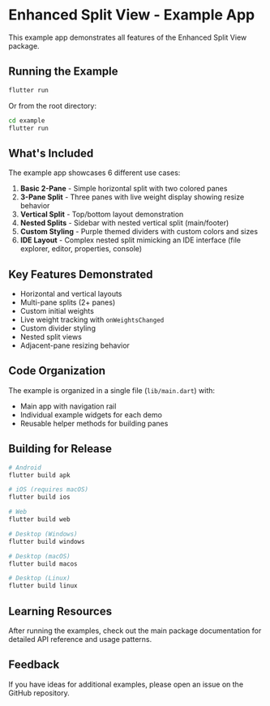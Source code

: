 # Enhanced Split View - Example App

This example app demonstrates all features of the Enhanced Split View package.

## Running the Example

```bash
flutter run
```

Or from the root directory:

```bash
cd example
flutter run
```

## What's Included

The example app showcases 6 different use cases:

1. **Basic 2-Pane** - Simple horizontal split with two colored panes
2. **3-Pane Split** - Three panes with live weight display showing resize behavior
3. **Vertical Split** - Top/bottom layout demonstration
4. **Nested Splits** - Sidebar with nested vertical split (main/footer)
5. **Custom Styling** - Purple themed dividers with custom colors and sizes
6. **IDE Layout** - Complex nested split mimicking an IDE interface (file explorer, editor, properties, console)

## Key Features Demonstrated

- Horizontal and vertical layouts
- Multi-pane splits (2+ panes)
- Custom initial weights
- Live weight tracking with `onWeightsChanged`
- Custom divider styling
- Nested split views
- Adjacent-pane resizing behavior

## Code Organization

The example is organized in a single file (`lib/main.dart`) with:
- Main app with navigation rail
- Individual example widgets for each demo
- Reusable helper methods for building panes

## Building for Release

```bash
# Android
flutter build apk

# iOS (requires macOS)
flutter build ios

# Web
flutter build web

# Desktop (Windows)
flutter build windows

# Desktop (macOS)
flutter build macos

# Desktop (Linux)
flutter build linux
```

## Learning Resources

After running the examples, check out the main package documentation for detailed API reference and usage patterns.

## Feedback

If you have ideas for additional examples, please open an issue on the GitHub repository.